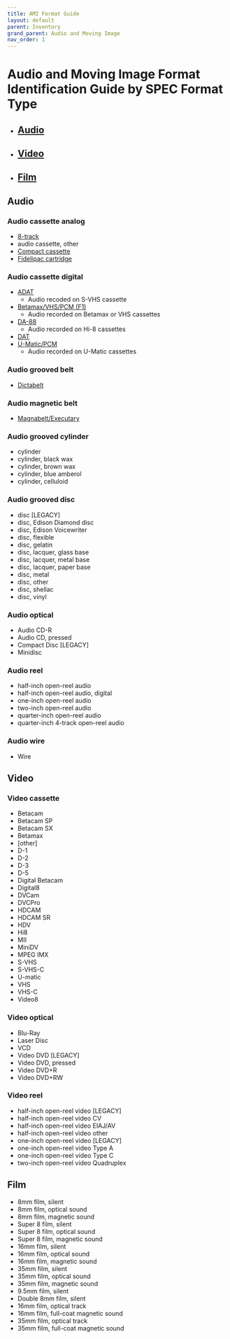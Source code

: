 ```yaml
---
title: AMI Format Guide
layout: default
parent: Inventory
grand_parent: Audio and Moving Image
nav_order: 1
---
```

# Audio and Moving Image Format Identification Guide by SPEC Format Type
- ## [Audio](#audio)
- ## [Video](#video)
- ## [Film](#film)
## Audio

### Audio cassette analog
- [8-track](https://psap.library.illinois.edu/collection-id-guide/audiotape#8track)
- audio cassette, other
- [Compact cassette](https://psap.library.illinois.edu/collection-id-guide/audiotape#compactcassette)
- [Fidelipac cartridge](https://obsoletemedia.org/fidelipac/)
### Audio cassette digital
- [ADAT](https://en.wikipedia.org/wiki/ADAT)
    - Audio recoded on S-VHS cassette
- [Betamax/VHS/PCM (F1)](https://en.wikipedia.org/wiki/PCM_adaptor)
    - Audio recorded on Betamax or VHS cassettes
- [DA-88](https://en.wikipedia.org/wiki/DA-88)
    - Audio recorded on Hi-8 cassettes
- [DAT](https://psap.library.illinois.edu/collection-id-guide/audiotape#dat)
- [U-Matic/PCM](https://obsoletemedia.org/u-matic-digital-audio/)
    - Audio recorded on U-Matic cassettes
### Audio grooved belt
- [Dictabelt](https://obsoletemedia.org/dictabelt/)
### Audio magnetic belt
- [Magnabelt/Executary](https://obsoletemedia.org/magnabelt/)
### Audio grooved cylinder
- cylinder
- cylinder, black wax
- cylinder, brown wax
- cylinder, blue amberol
- cylinder, celluloid
### Audio grooved disc
- disc [LEGACY]
- disc, Edison Diamond disc
- disc, Edison Voicewriter
- disc, flexible
- disc, gelatin
- disc, lacquer, glass base
- disc, lacquer, metal base
- disc, lacquer, paper base
- disc, metal
- disc, other
- disc, shellac
- disc, vinyl
### Audio optical
- Audio CD-R
- Audio CD, pressed
- Compact Disc [LEGACY]
- Minidisc
### Audio reel
- half-inch open-reel audio
- half-inch open-reel audio, digital
- one-inch open-reel audio
- two-inch open-reel audio
- quarter-inch open-reel audio
- quarter-inch 4-track open-reel audio
### Audio wire
- Wire
## Video
### Video cassette
- Betacam
- Betacam SP
- Betacam SX
- Betamax
- [other]
- D-1
- D-2
- D-3
- D-5
- Digital Betacam
- Digital8
- DVCam
- DVCPro
- HDCAM
- HDCAM SR
- HDV
- Hi8
- MII
- MiniDV
- MPEG IMX
- S-VHS
- S-VHS-C
- U-matic
- VHS
- VHS-C
- Video8
### Video optical
- Blu-Ray
- Laser Disc
- VCD
- Video DVD [LEGACY]
- Video DVD, pressed
- Video DVD+R
- Video DVD+RW
### Video reel
- half-inch open-reel video [LEGACY]
- half-inch open-reel video CV
- half-inch open-reel video EIAJ/AV
- half-inch open-reel video other
- one-inch open-reel video [LEGACY]
- one-inch open-reel video Type A
- one-inch open-reel video Type C
- two-inch open-reel video Quadruplex
## Film
- 8mm film, silent
- 8mm film, optical sound
- 8mm film, magnetic sound
- Super 8 film, silent
- Super 8 film, optical sound
- Super 8 film, magnetic sound
- 16mm film, silent
- 16mm film, optical sound
- 16mm film, magnetic sound
- 35mm film, silent
- 35mm film, optical sound
- 35mm film, magnetic sound
- 9.5mm film, silent
- Double 8mm film, silent
- 16mm film, optical track
- 16mm film, full-coat magnetic sound
- 35mm film, optical track
- 35mm film,  full-coat magnetic sound

